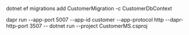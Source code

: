 ﻿dotnet ef migrations add CustomerMigration -c CustomerDbContext

dapr run --app-port 5007 --app-id customer --app-protocol http --dapr-http-port 3507 -- dotnet run --project CustomerMS.csproj